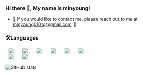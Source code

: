 ### Hi there 👋, My name is minyoung!
- 🌱 If you would like to contact me, please reach out to me at minyoung0101q@gmail.com 💞️

<h3>🛠Languages</h3>
<div>
<img src="https://img.shields.io/badge/react-%2320232a.svg?style=for-the-badge&logo=react&logoColor=%2361DAFB" style="height : auto; margin-left : 10px; margin-right : 10px;"/></a>&nbsp;
<img src="https://img.shields.io/badge/react_native-%2320232a.svg?style=for-the-badge&logo=react&logoColor=%2361DAFB" style="height : auto; margin-left : 10px; margin-right : 10px;"/></a>&nbsp;
  <img src="https://img.shields.io/badge/javascript-%23323330.svg?style=for-the-badge&logo=javascript&logoColor=%23F7DF1E" style="height : auto; margin-left : 10px; margin-right : 10px;"/></a>&nbsp;
<img src="https://img.shields.io/badge/typescript-%23007ACC.svg?style=for-the-badge&logo=typescript&logoColor=white" style="height: auto; margin-left: 10px; margin-right: 10px;"/></a>&nbsp;
<img src="https://img.shields.io/badge/html5-%23E34F26.svg?style=for-the-badge&logo=html5&logoColor=white" style="height : auto; margin-left : 10px; margin-right : 10px;"/></a>&nbsp;
<img src="https://img.shields.io/badge/css3-%231572B6.svg?style=for-the-badge&logo=css3&logoColor=white" style="height : auto; margin-left : 10px; margin-right : 10px;"/></a>&nbsp;

<br />
<img src="https://img.shields.io/badge/java-%23ED8B00.svg?style=for-the-badge&logo=openjdk&logoColor=white" style="height: auto; margin-left: 10px; margin-right: 10px;"/></a>&nbsp;
<img src="https://img.shields.io/badge/c%23-%23239120.svg?style=for-the-badge&logo=csharp&logoColor=white" style="height: auto; margin-left: 10px; margin-right: 10px;" />
</a>&nbsp;
</div>

![GitHub stats](https://github-readme-stats.vercel.app/api?username=minyoung0101q&show_icons=true&count_private=true)  

